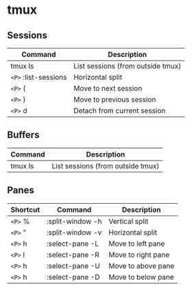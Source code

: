 # tmux

## Sessions

| Command               | Description |
| --------------------- | ----------- |
| tmux ls               | List sessions (from outside tmux) |
| `<P>` :list-sessions  | Horizontal split |
| `<P>` (               | Move to next session |
| `<P>` )               | Move to previous session |
| `<P>` d               | Detach from current session |


## Buffers

| Command               | Description |
| --------------------- | ----------- |
| tmux ls               | List sessions (from outside tmux) |


## Panes

| Shortcut | Command          | Description |
| -------- | ---------------- | ----------- |
| `<P>` %  | :split-window -h | Vertical split |
| `<P>` "  | :split-window -v | Horizontal split |
| `<P>` h  | :select-pane -L  | Move to left pane |
| `<P>` l  | :select-pane -R  | Move to right pane |
| `<P>` h  | :select-pane -U  | Move to above pane |
| `<P>` h  | :select-pane -D  | Move to below pane |

